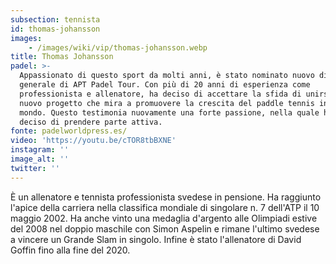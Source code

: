 ```yaml
---
subsection: tennista
id: thomas-johansson
images: 
    - /images/wiki/vip/thomas-johansson.webp
title: Thomas Johansson
padel: >-
  Appassionato di questo sport da molti anni, è stato nominato nuovo direttore
  generale di APT Padel Tour. Con più di 20 anni di esperienza come
  professionista e allenatore, ha deciso di accettare la sfida di unirsi a un
  nuovo progetto che mira a promuovere la crescita del paddle tennis in tutto il
  mondo. Questo testimonia nuovamente una forte passione, nella quale ha anche
  deciso di prendere parte attiva.
fonte: padelworldpress.es/
video: 'https://youtu.be/cTOR8tbBXNE'
instagram: ''
image_alt: ''
twitter: ''
---
```

È un allenatore e tennista professionista svedese in pensione. Ha raggiunto l'apice della carriera nella classifica mondiale di singolare n. 7 dell'ATP il 10 maggio 2002. Ha anche vinto una medaglia d'argento alle Olimpiadi estive del 2008 nel doppio maschile con Simon Aspelin e rimane l'ultimo svedese a vincere un Grande Slam in singolo. Infine è stato l'allenatore di David Goffin fino alla fine del 2020.